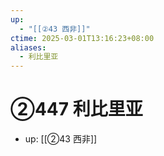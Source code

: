 ```yaml
---
up:
  - "[[②43 西非]]"
ctime: 2025-03-01T13:16:23+08:00
aliases:
  - 利比里亚
---
```


# ②447 利比里亚

- up: [[②43 西非]]
